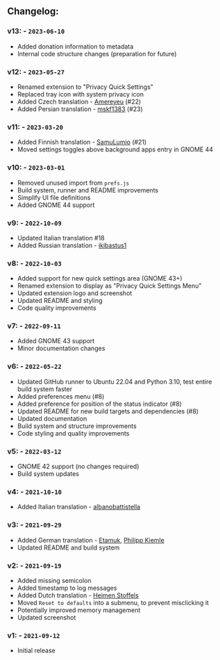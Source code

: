 ## Changelog:

### v13: - `2023-06-10`
 - Added donation information to metadata
 - Internal code structure changes (preparation for future)

### v12: - `2023-05-27`
 - Renamed extension to "Privacy Quick Settings"
 - Replaced tray icon with system privacy icon
 - Added Czech translation - [Amereyeu](https://github.com/Amereyeu) (#22)
 - Added Persian translation - [mskf1383](https://github.com/mskf1383) (#23)

### v11: - `2023-03-20`
 - Added Finnish translation - [SamuLumio](https://github.com/SamuLumio) (#21)
 - Moved settings toggles above background apps entry in GNOME 44

### v10: - `2023-03-01`
 - Removed unused import from `prefs.js`
 - Build system, runner and README improvements
 - Simplify UI file definitions
 - Added GNOME 44 support

### v9: - `2022-10-09`
 - Updated Italian translation #18
 - Added Russian translation - [ikibastus1](https://github.com/ikibastus1)

### v8: - `2022-10-03`
 - Added support for new quick settings area (GNOME 43+)
 - Renamed extension to display as "Privacy Quick Settings Menu"
 - Updated extension logo and screenshot
 - Updated README and styling
 - Code quality improvements

### v7: - `2022-09-11`
 - Added GNOME 43 support
 - Minor documentation changes

### v6: - `2022-05-22`
 - Updated GitHub runner to Ubuntu 22.04 and Python 3.10, test entire build system faster
 - Added preferences menu (#8)
 - Added preference for position of the status indicator (#8)
 - Updated README for new build targets and dependencies (#8)
 - Updated documentation
 - Build system and structure improvements
 - Code styling and quality improvements

### v5: - `2022-03-12`
 - GNOME 42 support (no changes required)
 - Build system updates

### v4: - `2021-10-10`
 - Added Italian translation - [albanobattistella](https://github.com/albanobattistella)

### v3: - `2021-09-29`
 - Added German translation - [Etamuk](https://github.com/Etamuk), [Philipp Kiemle](https://github.com/daPhipz)
 - Updated README and build system

### v2: - `2021-09-19`
 - Added missing semicolon
 - Added timestamp to log messages
 - Added Dutch translation - [Heimen Stoffels](https://github.com/Vistaus)
 - Moved `Reset to defaults` into a submenu, to prevent misclicking it
 - Potentially improved memory management
 - Updated screenshot

### v1: - `2021-09-12`
 - Initial release
